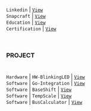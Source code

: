 #

`Linkedin` | [`View`](https://www.linkedin.com/in/kentlouisetonino) <br />
`Snapcraft` | [`View`](https://snapcraft.io/publisher/kentlouisetonino) <br />
`Education` | [`View`](https://github.com/kentlouisetonino/kentlouisetonino/blob/develop/education) <br />
`Certification` | [`View`](https://github.com/kentlouisetonino/kentlouisetonino/blob/develop/certification) <br />

<br />

### PROJECT
#

``Hardware`` | `HW-BlinkingLED` | [`View`](https://github.com/kentlouisetonino/hw-blinking-LED) <br />
`Software` | `Go-Integration` | [`View`](https://github.com/kentlouisetonino/go-integration) <br />
`Software` | `BaseShift` | [`View`](https://github.com/kentlouisetonino/baseshift) <br />
`Software` | `TempScale` | [`View`](https://github.com/kentlouisetonino/tempscale) <br />
`Software` | `BusCalculator` | [`View`](https://github.com/kentlouisetonino/bus-calculator) <br />
